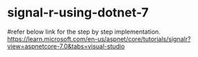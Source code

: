 # signal-r-using-dotnet-7

#refer below link for the step by step implementation.
  https://learn.microsoft.com/en-us/aspnet/core/tutorials/signalr?view=aspnetcore-7.0&tabs=visual-studio
